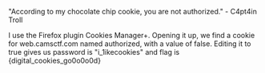 "According to my chocolate chip cookie, you are not authorized." - C4pt4in Troll

I use the Firefox plugin Cookies Manager+. Opening it up, we find a cookie for web.camsctf.com named authorized, with a value of false. Editing it to true gives us password is "i_1ikecookies" and flag is {digital_cookies_go0o0o0d}